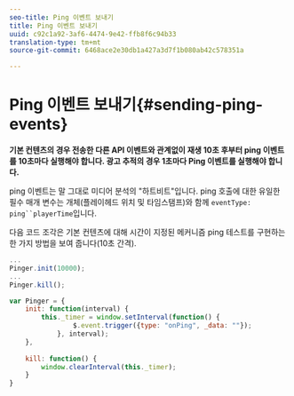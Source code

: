 ```yaml
---
seo-title: Ping 이벤트 보내기
title: Ping 이벤트 보내기
uuid: c92c1a92-3af6-4474-9e42-ffb8f6c94b33
translation-type: tm+mt
source-git-commit: 6468ace2e30db1a427a3d7f1b080ab42c578351a

---
```



# Ping 이벤트 보내기{#sending-ping-events}

**기본 컨텐츠의 경우 전송한 다른 API 이벤트와 관계없이 재생 10초 후부터 ping 이벤트를 10초마다 실행해야 합니다. 광고 추적의 경우 1초마다 Ping 이벤트를 실행해야 합니다.**

ping 이벤트는 말 그대로 미디어 분석의 "하트비트"입니다. ping 호출에 대한 유일한 필수 매개 변수는   개체(플레이헤드 위치 및 타임스탬프)와 함께 `eventType: ping``playerTime`입니다. 

다음 코드 조각은 기본 컨텐츠에 대해 시간이 지정된 메커니즘 ping 테스트를 구현하는 한 가지 방법을 보여 줍니다(10초 간격).

```js
... 
Pinger.init(10000); 
... 
Pinger.kill();

var Pinger = { 
    init: function(interval) { 
        this._timer = window.setInterval(function() { 
                $.event.trigger({type: "onPing", _data: ""}); 
            }, interval); 
    }, 
     
    kill: function() { 
        window.clearInterval(this._timer); 
    } 
}
```

